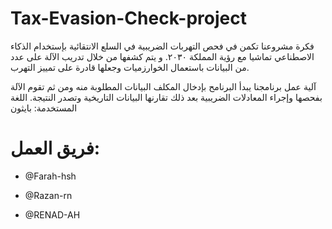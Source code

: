 # Tax-Evasion-Check-project
 فكرة مشروعنا تكمن في فحص التهربات الضريبية في السلع الانتقائية بإستخدام الذكاء الاصطناعي تماشيا مع رؤية المملكة ٢٠٣٠.  و يتم كشفها من خلال تدريب الآلة على عدد من البيانات باستعمال الخوارزميات 
وجعلها قادرة على تمييز التهرب. 

آلية عمل برنامجنا يبدأ البرنامح بإدخال المكلف البيانات المطلوبة منه ومن ثم تقوم الآلة بفحصها وإجراء المعادلات الضريبية بعد ذلك تقارنها البيانات التاريخية وتصدر النتيجة.
اللغة المستخدمة: بايثون
# فريق العمل:
- @Farah-hsh
* @Razan-rn
+ @RENAD-AH
